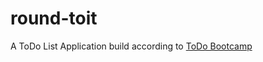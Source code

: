 # round-toit
A ToDo List Application build according to [ToDo Bootcamp](https://gist.github.com/DavidGinzberg/358a88ed2425c22d26186662046158c9)
